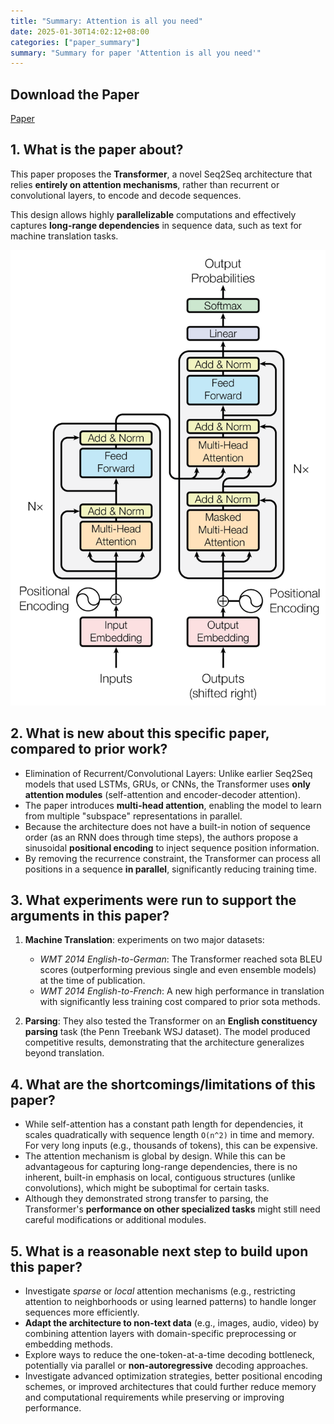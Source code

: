 ```yaml
---
title: "Summary: Attention is all you need"
date: 2025-01-30T14:02:12+08:00
categories: ["paper_summary"]
summary: "Summary for paper 'Attention is all you need'"
---
```


## Download the Paper

[Paper](https://arxiv.org/pdf/1706.03762)

## 1. What is the paper about?

This paper proposes the **Transformer**, a novel Seq2Seq architecture that relies **entirely on attention mechanisms**, rather than recurrent or convolutional layers, to encode and decode sequences.

This design allows highly **parallelizable** computations and effectively captures **long-range dependencies** in sequence data, such as text for machine translation tasks.

![image](Transformer_architecture.png)

## 2. What is new about this specific paper, compared to prior work?

- Elimination of Recurrent/Convolutional Layers: Unlike earlier Seq2Seq models that used LSTMs, GRUs, or CNNs, the Transformer uses **only attention modules** (self-attention and encoder-decoder attention).  
- The paper introduces **multi-head attention**, enabling the model to learn from multiple "subspace" representations in parallel.  
- Because the architecture does not have a built-in notion of sequence order (as an RNN does through time steps), the authors propose a sinusoidal **positional encoding** to inject sequence position information.  
- By removing the recurrence constraint, the Transformer can process all positions in a sequence **in parallel**, significantly reducing training time.

## 3. What experiments were run to support the arguments in this paper?

1. **Machine Translation**: experiments on two major datasets:
   - *WMT 2014 English-to-German*: The Transformer reached sota BLEU scores (outperforming previous single and even ensemble models) at the time of publication.
   - *WMT 2014 English-to-French*: A new high performance in translation with significantly less training cost compared to prior sota methods.

2. **Parsing**: They also tested the Transformer on an **English constituency parsing** task (the Penn Treebank WSJ dataset). The model produced competitive results, demonstrating that the architecture generalizes beyond translation.

## 4. What are the shortcomings/limitations of this paper?

- While self-attention has a constant path length for dependencies, it scales quadratically with sequence length `O(n^2)` in time and memory. For very long inputs (e.g., thousands of tokens), this can be expensive.  
- The attention mechanism is global by design. While this can be advantageous for capturing long-range dependencies, there is no inherent, built-in emphasis on local, contiguous structures (unlike convolutions), which might be suboptimal for certain tasks.  
- Although they demonstrated strong transfer to parsing, the Transformer's **performance on other specialized tasks** might still need careful modifications or additional modules.

## 5. What is a reasonable next step to build upon this paper?

- Investigate *sparse* or *local* attention mechanisms (e.g., restricting attention to neighborhoods or using learned patterns) to handle longer sequences more efficiently.  
- **Adapt the architecture to non-text data** (e.g., images, audio, video) by combining attention layers with domain-specific preprocessing or embedding methods.  
- Explore ways to reduce the one-token-at-a-time decoding bottleneck, potentially via parallel or **non-autoregressive** decoding approaches.  
- Investigate advanced optimization strategies, better positional encoding schemes, or improved architectures that could further reduce memory and computational requirements while preserving or improving performance.

